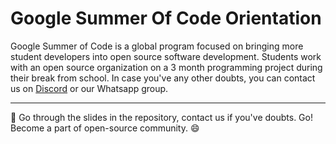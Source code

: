# Google Summer Of Code Orientation

Google Summer of Code is a global program focused on bringing more student developers into open source software development. Students work with an open source organization on a 3 month programming project during their break from school. In case you've any other doubts, you can contact us on [Discord](https://discord.gg/5eNCzS9) or our Whatsapp group.

---

:tada: Go through the slides in the repository, contact us if you've doubts. Go! Become a part of open-source community. :smile:

